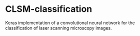# CLSM-classification
Keras implementation of a convolutional neural network for the classification of laser scanning microscopy images.

